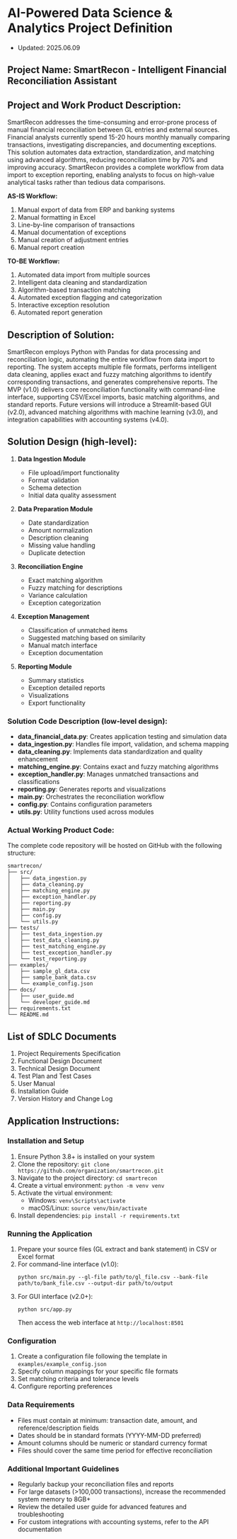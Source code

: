 # AI-Powered Data Science & Analytics Project Definition

- Updated: 2025.06.09

## Project Name: SmartRecon - Intelligent Financial Reconciliation Assistant

## Project and Work Product Description:
SmartRecon addresses the time-consuming and error-prone process of manual financial reconciliation between GL entries and external sources. Financial analysts currently spend 15-20 hours monthly manually comparing transactions, investigating discrepancies, and documenting exceptions. This solution automates data extraction, standardization, and matching using advanced algorithms, reducing reconciliation time by 70% and improving accuracy. SmartRecon provides a complete workflow from data import to exception reporting, enabling analysts to focus on high-value analytical tasks rather than tedious data comparisons.

**AS-IS Workflow:**
1. Manual export of data from ERP and banking systems
2. Manual formatting in Excel
3. Line-by-line comparison of transactions
4. Manual documentation of exceptions
5. Manual creation of adjustment entries
6. Manual report creation

**TO-BE Workflow:**
1. Automated data import from multiple sources
2. Intelligent data cleaning and standardization
3. Algorithm-based transaction matching
4. Automated exception flagging and categorization
5. Interactive exception resolution
6. Automated report generation

## Description of Solution:
SmartRecon employs Python with Pandas for data processing and reconciliation logic, automating the entire workflow from data import to reporting. The system accepts multiple file formats, performs intelligent data cleaning, applies exact and fuzzy matching algorithms to identify corresponding transactions, and generates comprehensive reports. The MVP (v1.0) delivers core reconciliation functionality with command-line interface, supporting CSV/Excel imports, basic matching algorithms, and standard reports. Future versions will introduce a Streamlit-based GUI (v2.0), advanced matching algorithms with machine learning (v3.0), and integration capabilities with accounting systems (v4.0).

## Solution Design (high-level):

1. **Data Ingestion Module**
   - File upload/import functionality
   - Format validation
   - Schema detection
   - Initial data quality assessment

2. **Data Preparation Module**
   - Date standardization
   - Amount normalization
   - Description cleaning
   - Missing value handling
   - Duplicate detection

3. **Reconciliation Engine**
   - Exact matching algorithm
   - Fuzzy matching for descriptions
   - Variance calculation
   - Exception categorization

4. **Exception Management**
   - Classification of unmatched items
   - Suggested matching based on similarity
   - Manual match interface
   - Exception documentation

5. **Reporting Module**
   - Summary statistics
   - Exception detailed reports
   - Visualizations
   - Export functionality

### Solution Code Description (low-level design):
- **data_financial_data.py**: Creates application testing and simulation data
- **data_ingestion.py**: Handles file import, validation, and schema mapping
- **data_cleaning.py**: Implements data standardization and quality enhancement
- **matching_engine.py**: Contains exact and fuzzy matching algorithms
- **exception_handler.py**: Manages unmatched transactions and classifications
- **reporting.py**: Generates reports and visualizations
- **main.py**: Orchestrates the reconciliation workflow
- **config.py**: Contains configuration parameters
- **utils.py**: Utility functions used across modules

### Actual Working Product Code:
The complete code repository will be hosted on GitHub with the following structure:
```
smartrecon/
├── src/
│   ├── data_ingestion.py
│   ├── data_cleaning.py
│   ├── matching_engine.py
│   ├── exception_handler.py
│   ├── reporting.py
│   ├── main.py
│   ├── config.py
│   └── utils.py
├── tests/
│   ├── test_data_ingestion.py
│   ├── test_data_cleaning.py
│   ├── test_matching_engine.py
│   ├── test_exception_handler.py
│   └── test_reporting.py
├── examples/
│   ├── sample_gl_data.csv
│   ├── sample_bank_data.csv
│   └── example_config.json
├── docs/
│   ├── user_guide.md
│   └── developer_guide.md
├── requirements.txt
└── README.md
```

## List of SDLC Documents
1. Project Requirements Specification
2. Functional Design Document
3. Technical Design Document
4. Test Plan and Test Cases
5. User Manual
6. Installation Guide
7. Version History and Change Log

## Application Instructions:

### Installation and Setup
1. Ensure Python 3.8+ is installed on your system
2. Clone the repository: `git clone https://github.com/organization/smartrecon.git`
3. Navigate to the project directory: `cd smartrecon`
4. Create a virtual environment: `python -m venv venv`
5. Activate the virtual environment:
   - Windows: `venv\Scripts\activate`
   - macOS/Linux: `source venv/bin/activate`
6. Install dependencies: `pip install -r requirements.txt`

### Running the Application
1. Prepare your source files (GL extract and bank statement) in CSV or Excel format
2. For command-line interface (v1.0):
   ```
   python src/main.py --gl-file path/to/gl_file.csv --bank-file path/to/bank_file.csv --output-dir path/to/output
   ```
3. For GUI interface (v2.0+):
   ```
   python src/app.py
   ```
   Then access the web interface at `http://localhost:8501`

### Configuration
1. Create a configuration file following the template in `examples/example_config.json`
2. Specify column mappings for your specific file formats
3. Set matching criteria and tolerance levels
4. Configure reporting preferences

### Data Requirements
- Files must contain at minimum: transaction date, amount, and reference/description fields
- Dates should be in standard formats (YYYY-MM-DD preferred)
- Amount columns should be numeric or standard currency format
- Files should cover the same time period for effective reconciliation

### Additional Important Guidelines
- Regularly backup your reconciliation files and reports
- For large datasets (>100,000 transactions), increase the recommended system memory to 8GB+
- Review the detailed user guide for advanced features and troubleshooting
- For custom integrations with accounting systems, refer to the API documentation
